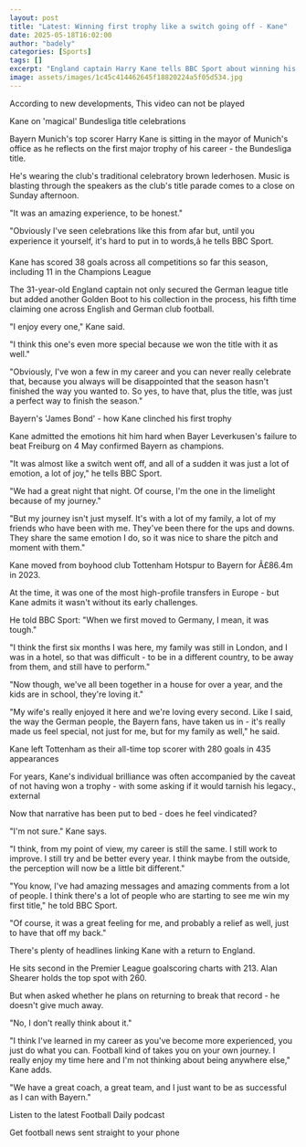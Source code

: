 ```yaml
---
layout: post
title: "Latest: Winning first trophy like a switch going off - Kane"
date: 2025-05-18T16:02:00
author: "badely"
categories: [Sports]
tags: []
excerpt: "England captain Harry Kane tells BBC Sport about winning his first trophy, life in Germany and thoughts on a Premier League return."
image: assets/images/1c45c414462645f18820224a5f05d534.jpg
---
```


According to new developments, This video can not be played

Kane on 'magical' Bundesliga title celebrations

Bayern Munich's top scorer Harry Kane is sitting in the mayor of Munich's office as he reflects on the first major trophy of his career - the Bundesliga title.

He's wearing the club's traditional celebratory brown lederhosen. Music is blasting through the speakers as the club's title parade comes to a close on Sunday afternoon.

"It was an amazing experience, to be honest."

"Obviously I've seen celebrations like this from afar but, until you experience it yourself, it's hard to put in to words,â he tells BBC Sport.

Kane has scored 38 goals across all competitions so far this season, including 11 in the Champions League

The 31-year-old England captain not only secured the German league title but added another Golden Boot to his collection in the process, his fifth time claiming one across English and German club football.

"I enjoy every one," Kane said.

"I think this one's even more special because we won the title with it as well."

"Obviously, I've won a few in my career and you can never really celebrate that, because you always will be disappointed that the season hasn't finished the way you wanted to. So yes, to have that, plus the title, was just a perfect way to finish the season."

Bayern's 'James Bond' - how Kane clinched his first trophy

Kane admitted the emotions hit him hard when Bayer Leverkusen's failure to beat Freiburg on 4 May confirmed Bayern as champions.

"It was almost like a switch went off, and all of a sudden it was just a lot of emotion, a lot of joy," he tells BBC Sport.

"We had a great night that night. Of course, I'm the one in the limelight because of my journey."

"But my journey isn't just myself. It's with a lot of my family, a lot of my friends who have been with me. They've been there for the ups and downs. They share the same emotion I do, so it was nice to share the pitch and moment with them."

Kane moved from boyhood club Tottenham Hotspur to Bayern for Â£86.4m in 2023.

At the time, it was one of the most high-profile transfers in Europe - but Kane admits it wasn't without its early challenges.

He told BBC Sport: "When we first moved to Germany, I mean, it was tough."

"I think the first six months I was here, my family was still in London, and I was in a hotel, so that was difficult - to be in a different country, to be away from them, and still have to perform."

"Now though, we've all been together in a house for over a year, and the kids are in school, they're loving it."

"My wife's really enjoyed it here and we're loving every second. Like I said, the way the German people, the Bayern fans, have taken us in - it's really made us feel special, not just for me, but for my family as well," he said.

Kane left Tottenham as their all-time top scorer with 280 goals in 435 appearances

For years, Kane's individual brilliance was often accompanied by the caveat of not having won a trophy - with some asking if it would tarnish his legacy., external

Now that narrative has been put to bed - does he feel vindicated?

"I'm not sure." Kane says.

"I think, from my point of view, my career is still the same. I still work to improve. I still try and be better every year. I think maybe from the outside, the perception will now be a little bit different."

"You know, I've had amazing messages and amazing comments from a lot of people. I think there's a lot of people who are starting to see me win my first title," he told BBC Sport.

"Of course, it was a great feeling for me, and probably a relief as well, just to have that off my back."

There's plenty of headlines linking Kane with a return to England.

He sits second in the Premier League goalscoring charts with 213. Alan Shearer holds the top spot with 260.

But when asked whether he plans on returning to break that record - he doesn't give much away.

"No, I don't really think about it."

"I think I've learned in my career as you've become more experienced, you just do what you can. Football kind of takes you on your own journey. I really enjoy my time here and I'm not thinking about being anywhere else," Kane adds.

"We have a great coach, a great team, and I just want to be as successful as I can with Bayern."

Listen to the latest Football Daily podcast

Get football news sent straight to your phone


